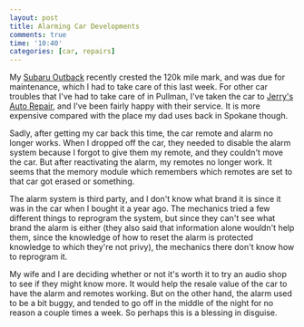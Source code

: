 ```yaml
---
layout: post
title: Alarming Car Developments
comments: true
time: '10:40'
categories: [car, repairs]
---
```


My [Subaru Outback][] recently crested the 120k mile mark, and was due for maintenance, which I had to take care of this last week.  For other car troubles that I've had to take care of in Pullman, I've taken the car to [Jerry's Auto Repair][jar], and I've been fairly happy with their service.  It is more expensive compared with the place my dad uses back in Spokane though.

[Subaru Outback]:http://en.wikipedia.org/wiki/Subaru_Outback
[jar]:http://www.jerrysautorepair.com/

Sadly, after getting my car back this time, the car remote and alarm no longer works.  When I dropped off the car, they needed to disable the alarm system because I forgot to give them my remote, and they couldn't move the car.  But after reactivating the alarm, my remotes no longer work.  It seems that the memory module which remembers which remotes are set to that car got erased or something.

The alarm system is third party, and I don't know what brand it is since it was in the car when I bought it a year ago.  The mechanics tried a few different things to reprogram the system, but since they can't see what brand the alarm is either (they also said that information alone wouldn't help them, since the knowledge of how to reset the alarm is protected knowledge to which they're not privy), the mechanics there don't know how to reprogram it.

My wife and I are deciding whether or not it's worth it to try an audio shop to see if they might know more.  It would help the resale value of the car to have the alarm and remotes working.  But on the other hand, the alarm used to be a bit buggy, and tended to go off in the middle of the night for no reason a couple times a week.  So perhaps this is a blessing in disguise.
